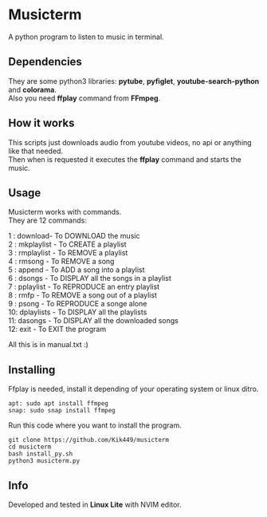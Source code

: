 # Musicterm
A python program to listen to music in terminal.

## Dependencies
They are some python3 libraries: **pytube**, **pyfiglet**, **youtube-search-python** and **colorama**.                                                 
Also you need **ffplay** command from **FFmpeg**.

## How it works
This scripts just downloads audio from youtube videos, no api or anything like that needed.                 
Then when is requested it executes the **ffplay** command and starts the music.                                

## Usage      
Musicterm works with commands.       
They are 12 commands:         
       
1 : download- To DOWNLOAD the music       
2 : mkplaylist - To CREATE a playlist         
3 : rmplaylist - To REMOVE a playlist        
4 : rmsong - To REMOVE a song        
5 : append - To ADD a song into a playlist        
6 : dsongs - To DISPLAY all the songs in a playlist        
7 : pplaylist - To REPRODUCE an entry playlist        
8 : rmfp - To REMOVE a song out of a playlist        
9 : psong - To REPRODUCE a songe alone       
10: dplaylists - To DISPLAY all the playlists       
11: dasongs - To DISPLAY all the downloaded songs        
12: exit - To EXIT the program          
       
All this is in manual.txt :)      

## Installing
Ffplay is needed, install it depending of your operating system or linux ditro. 
```
apt: sudo apt install ffmpeg
snap: sudo snap install ffmpeg
```
Run this code where you want to install the program.       
```
git clone https://github.com/Kik449/musicterm
cd musicterm
bash install_py.sh
python3 musicterm.py
```
## Info
Developed and tested in **Linux Lite** with NVIM editor.
